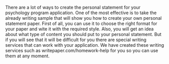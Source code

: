 There are a lot of ways to create the personal statement for your psychology program application. One of the most effective is to take the already writing sample that will show you how to create your own personal statement paper. First of all, you can use it to choose the right format for your paper and wite it with the required style. Also, you will get an idea about what type of content you should put to your personal statement. But if you will see that it will be difficult for you there are special writing services that can work with your application. We have created these writing services such as writepaper.com/homework-help for you so you can use them at any moment. 
